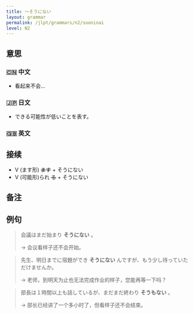```yaml
---
title: 〜そうにない
layout: grammar
permalink: /jlpt/grammars/n2/sooninai
level: N2
---
```


## 意思

### 🇨🇳 中文

- 看起来不会…

### 🇯🇵 日文

- できる可能性が低いことを表す。

### 🇬🇧 英文


## 接续

- V (ます形) ~~ます~~ + そうにない
- V (可能形)られ ~~る~~ + そうにない

## 备注


## 例句

> 会議はまだ始まり **そうにない** 。
>
> → 会议看样子还不会开始。

> 先生、明日までに宿題ができ **そうにない** んですが、もう少し待っていただけませんか。
>
> → 老师，到明天为止也无法完成作业的样子，您能再等一下吗？

> 部長は１時間以上も話しているが、まだまだ終わり **そうもない** 。
>
> → 部长已经讲了一个多小时了，但看样子还不会结束。

